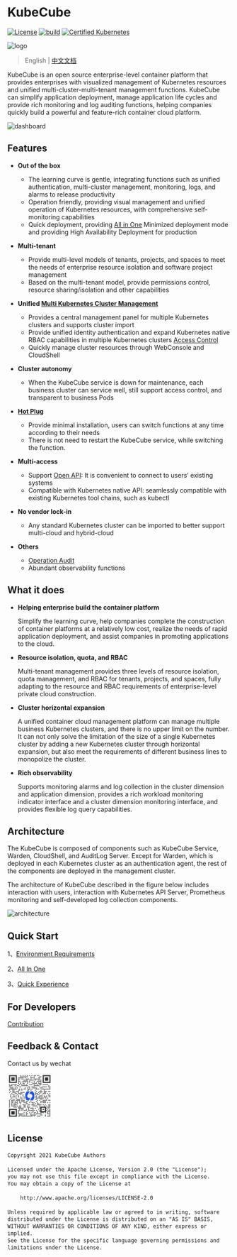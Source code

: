 # KubeCube

[![License](http://img.shields.io/badge/license-apache%20v2-blue.svg)](https://github.com/kubecube-io/KubeCube/blob/main/LICENSE)  [![build](https://img.shields.io/github/workflow/status/kubecube-io/kubecube/Go)](https://github.com/kubecube-io/KubeCube/actions/workflows/build.yml)  [![Certified Kubernetes](https://img.shields.io/badge/Certified%20Kubernetes-yes-brightgreen)](https://landscape.cncf.io/card-mode?category=certified-kubernetes-distribution&grouping=category&selected=kube-cube)



![logo](./docs/logo.png)

> English | [中文文档](./docs/README-zh_CN.md)

KubeCube is an open source enterprise-level container platform that provides enterprises with visualized management of Kubernetes resources and unified multi-cluster-multi-tenant management functions. KubeCube can simplify application deployment, manage application life cycles and provide rich monitoring and log auditing functions, helping companies quickly build a powerful and feature-rich container cloud platform.

![dashboard](./docs/dashboard.png)

## Features

- **Out of the box**
  - The learning curve is gentle, integrating functions such as unified authentication, multi-cluster management, monitoring, logs, and alarms to release productivity
  - Operation friendly, providing visual management and unified operation of Kubernetes resources, with comprehensive self-monitoring capabilities
  - Quick deployment, providing [All in One](https://www.kubecube.io/docs/quick-start/installation/) Minimized deployment mode and providing High Availability Deployment for production

- **Multi-tenant**
  
  - Provide multi-level models of tenants, projects, and spaces to meet the needs of enterprise resource isolation and software project management
  - Based on the multi-tenant model, provide permissions control, resource sharing/isolation and other capabilities
  
- **Unified [Multi Kubernetes Cluster Management](https://www.kubecube.io/docs/user-guide/administration/k8s-cluster/multi-k8s-cluster-mgr/)**
  - Provides a central management panel for multiple Kubernetes clusters and supports cluster import
  - Provide unified identity authentication and expand Kubernetes native RBAC capabilities in multiple Kubernetes clusters [Access Control](https://www.kubecube.io/docs/user-guide/administration/role/)
  - Quickly manage cluster resources through WebConsole and CloudShell

- **Cluster autonomy**
  - When the KubeCube service is down for maintenance, each business cluster can service well, still support access control, and transparent to business Pods

- **[Hot Plug](https://www.kubecube.io/docs/installation-guide/enable-plugins/)**
  - Provide minimal installation, users can switch functions at any time according to their needs
  - There is not need to restart the KubeCube service, while switching the function.

- **Multi-access**
  - Support [Open API](https://www.kubecube.io/docs/developer-guide/openapi-guide/): It is convenient to connect to users’ existing systems
  - Compatible with Kubernetes native API: seamlessly compatible with existing Kubernetes tool chains, such as kubectl
- **No vendor lock-in**
  - Any standard Kubernetes cluster can be imported to better support multi-cloud and hybrid-cloud

- **Others**

  - [Operation Audit](https://www.kubecube.io/docs/user-guide/administration/audit/)
  - Abundant observability functions

  

## What it does

- **Helping enterprise build the container platform**

  Simplify the learning curve, help companies complete the construction of container platforms at a relatively low cost, realize the needs of rapid application deployment, and assist companies in promoting applications to the cloud.

- **Resource isolation, quota, and RBAC**

  Multi-tenant management provides three levels of resource isolation, quota management, and RBAC for tenants, projects, and spaces, fully adapting to the resource and RBAC requirements of enterprise-level private cloud construction.

- **Cluster horizontal expansion**

  A unified container cloud management platform can manage multiple business Kubernetes clusters, and there is no upper limit on the number. It can not only solve the limitation of the size of a single Kubernetes cluster by adding a new Kubernetes cluster through horizontal expansion, but also meet the requirements of different business lines to monopolize the cluster.

- **Rich observability**

  Supports monitoring alarms and log collection in the cluster dimension and application dimension, provides a rich workload monitoring indicator interface and a cluster dimension monitoring interface, and provides flexible log query capabilities.

## Architecture

The KubeCube is composed of components such as KubeCube Service, Warden, CloudShell, and AuditLog Server. Except for Warden, which is deployed in each Kubernetes cluster as an authentication agent, the rest of the components are deployed in the management cluster.

The architecture of KubeCube described in the figure below includes interaction with users, interaction with Kubernetes API Server, Prometheus monitoring and self-developed log collection components.

![architecture](./docs/architecture.png)

## Quick Start

1、[Environment Requirements](https://www.kubecube.io/docs/installation-guide/requirement/)

2、[All In One](https://www.kubecube.io/docs/quick-start/installation/)

3、[Quick Experience](https://www.kubecube.io/docs/quick-start/quick-experience/)

## For Developers

[Contribution](https://www.kubecube.io/docs/developer-guide/contributing/)

## Feedback & Contact

Contact us by wechat

<img src="./docs/kubecube-wechat.png" alt="kubecube-wechat" width="20%" height="20%" />

## License

```
Copyright 2021 KubeCube Authors

Licensed under the Apache License, Version 2.0 (the "License");
you may not use this file except in compliance with the License.
You may obtain a copy of the License at

    http://www.apache.org/licenses/LICENSE-2.0

Unless required by applicable law or agreed to in writing, software
distributed under the License is distributed on an "AS IS" BASIS,
WITHOUT WARRANTIES OR CONDITIONS OF ANY KIND, either express or implied.
See the License for the specific language governing permissions and
limitations under the License.
```